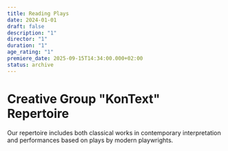 ```yaml
---
title: Reading Plays
date: 2024-01-01
draft: false
description: "1"
director: "1"
duration: "1"
age_rating: "1"
premiere_date: 2025-09-15T14:34:00.000+02:00
status: archive
---
```

# Creative Group "KonText" Repertoire

Our repertoire includes both classical works in contemporary interpretation and performances based on plays by modern playwrights.
